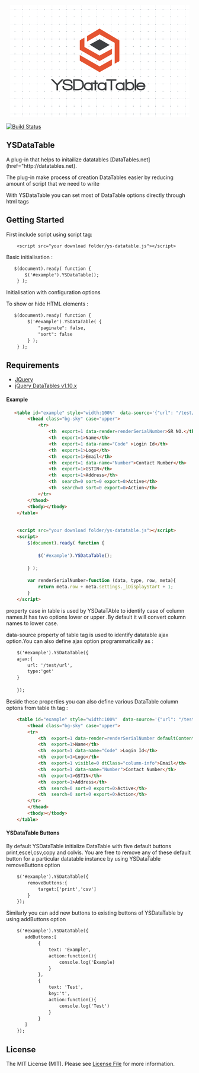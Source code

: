 <p align="center">
	<img src="https://github.com/iYogesharma/ys-datatable/blob/master/logo.png" /></p>

[![Build Status](https://scrutinizer-ci.com/g/iYogesharma/ys-datatable/badges/build.png?b=master)](https://scrutinizer-ci.com/g/iYogesharma/ys-datatable/build-status/master)

## YSDataTable

<p>A plug-in that helps to initailize datatables [DataTables.net](href="http://datatables.net).</p>
<p>The plug-in make process of creation DataTables easier by reducing amount of script that we need to write</p>
<p>With YSDataTable you can  set most of DataTable options directly through html tags</p>

## Getting Started

First include script using script tag:

```jQuery
    <script src="your download folder/ys-datatable.js"></script>
```

Basic initialisation :

```HTML
   $(document).ready( function {
       $('#example').YSDataTable();
    } );
```
Initialisation with configuration options


To show or hide HTML elements :

```HTML
   $(document).ready( function {
        $('#example').YSDataTable( {
	        "paginate": false,
	        "sort": false
	    } );
    } );
```

## Requirements
- [JQuery](https://jquery.com/)
- [jQuery DataTables v1.10.x](http://datatables.net/)



#### Example

```HTML
   <table id="example" style="width:100%"  data-source='{"url": "/test/url","type": "get"}' >
        <thead class="bg-sky" case="upper">
            <tr>
                <th  export=1 data-render=renderSerialNumber>SR NO.</th>
                <th  export=1>Name</th>
                <th  export=1 data-name="Code" >Login Id</th>
                <th  export=1>Logo</th>
                <th  export=1>Email</th>
                <th  export=1 data-name="Number">Contact Number</th>
                <th  export=1>GSTIN</th>
                <th  export=1>Address</th>
                <th  search=0 sort=0 export=0>Active</th>
                <th  search=0 sort=0 export=0>Action</th>
            </tr>
        </thead>
        <tbody></tbody>
    </table>
```
```HTML

    <script src="your download folder/ys-datatable.js"></script>
    <script>
        $(document).ready( function {

            $('#example').YSDataTable();

        } );

        var renderSerialNumber=function (data, type, row, meta){
            return meta.row + meta.settings._iDisplayStart + 1;
        }
    </script>
```
<p>property case in table <thead> is used by YSDataTAble to identify case of column names.It has two options lower or upper .By default it will convert column names to lower case.</p>

<p>data-source property of table tag is used to identify datatable ajax option.You can also define ajax option programmatically as : </p>

```HTML
    $('#example').YSDataTable({
    ajax:{
        url: '/test/url',
        type:'get'
    }

    });

```
   <p> Beside these properties you can also define various DataTable column optons from table th tag : </p>
   
```HTML	
	<table id="example" style="width:100%"  data-source='{"url": "/test/url","type": "get"}' >
	    <thead class="bg-sky" case="upper">
		<tr>
		    <th  export=1 data-render=renderSerialNumber defaultContent="0">SR NO.</th>
		    <th  export=1>Name</th>
		    <th  export=1 data-name="Code" >Login Id</th>
		    <th  export=1>Logo</th>
		    <th  export=1 visible=0 dtClass="column-info">Email</th>
		    <th  export=1 data-name="Number">Contact Number</th>
		    <th  export=1>GSTIN</th>
		    <th  export=1>Address</th>
		    <th  search=0 sort=0 export=0>Active</th>
		    <th  search=0 sort=0 export=0>Action</th>
		</tr>
	    </thead>
	    <tbody></tbody>
	</table>
```
#### YSDataTable Buttons


<p>By default YSDataTable initialize DataTable with five default buttons print,escel,csv,copy and colvis.
You are free to remove any of these default button for a particular datatable instance by using YSDataTable 
removeButtons option </p>

```HTML
    $('#example').YSDataTable({
        removeButtons:{
            target:['print','csv']
        }
    });
```

<p> Similarly you can add new buttons to existing buttons of YSDataTable by using addButtons option<p>

```HTML
    $('#example').YSDataTable({
       addButtons:[
            {
                text: 'Example',
                action:function(){
                    console.log('Example)
                }
            },
            {
                text: 'Test',
                key:'t',
                action:function(){
                    console.log('Test')
                }
            }
       ]
    });
```
## License

The MIT License (MIT). Please see [License File](https://github.com/iYogesharma/ys-datatable/blob/master/LICENSE.md) for more information.

